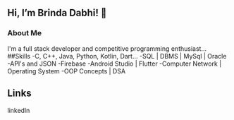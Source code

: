 ## Hi, I’m Brinda Dabhi! 👋

### About Me

I'm a full stack developer and competitive programming enthusiast...
##Skills
-C, C++, Java, Python, Kotlin, Dart...
-SQL | DBMS | MySql | Oracle
-API's and JSON
-Firebase
-Android Studio | Flutter
-Computer Network | Operating System
-OOP Concepts | DSA

## Links
linkedln


<!---
BrindaDabhi/BrindaDabhi is a ✨ special ✨ repository because its `README.md` (this file) appears on your GitHub profile.
You can click the Preview link to take a look at your changes.
--->
